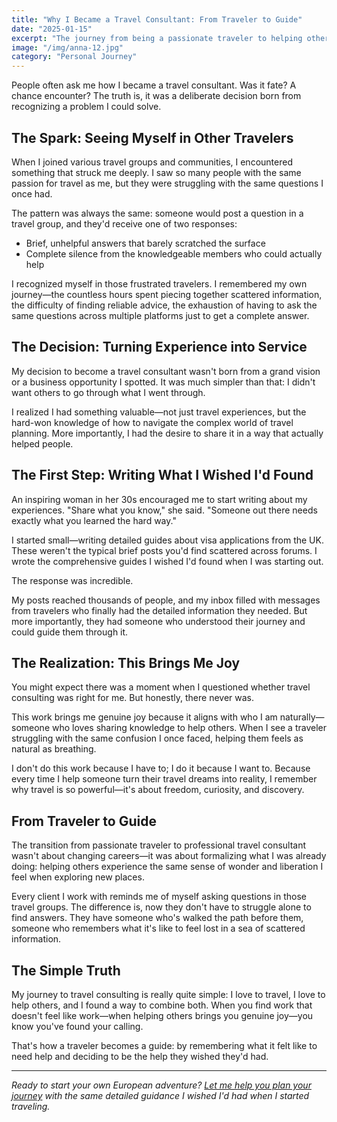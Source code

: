```yaml
---
title: "Why I Became a Travel Consultant: From Traveler to Guide"
date: "2025-01-15"
excerpt: "The journey from being a passionate traveler to helping others discover the world wasn't a coincidence—it was a deliberate choice born from seeing myself in other travelers' struggles."
image: "/img/anna-12.jpg"
category: "Personal Journey"
---
```


People often ask me how I became a travel consultant. Was it fate? A chance encounter? The truth is, it was a deliberate decision born from recognizing a problem I could solve.

## The Spark: Seeing Myself in Other Travelers

When I joined various travel groups and communities, I encountered something that struck me deeply. I saw so many people with the same passion for travel as me, but they were struggling with the same questions I once had.

The pattern was always the same: someone would post a question in a travel group, and they'd receive one of two responses:
- Brief, unhelpful answers that barely scratched the surface
- Complete silence from the knowledgeable members who could actually help

I recognized myself in those frustrated travelers. I remembered my own journey—the countless hours spent piecing together scattered information, the difficulty of finding reliable advice, the exhaustion of having to ask the same questions across multiple platforms just to get a complete answer.

## The Decision: Turning Experience into Service

My decision to become a travel consultant wasn't born from a grand vision or a business opportunity I spotted. It was much simpler than that: I didn't want others to go through what I went through.

I realized I had something valuable—not just travel experiences, but the hard-won knowledge of how to navigate the complex world of travel planning. More importantly, I had the desire to share it in a way that actually helped people.

## The First Step: Writing What I Wished I'd Found

An inspiring woman in her 30s encouraged me to start writing about my experiences. "Share what you know," she said. "Someone out there needs exactly what you learned the hard way."

I started small—writing detailed guides about visa applications from the UK. These weren't the typical brief posts you'd find scattered across forums. I wrote the comprehensive guides I wished I'd found when I was starting out.

The response was incredible.

My posts reached thousands of people, and my inbox filled with messages from travelers who finally had the detailed information they needed. But more importantly, they had someone who understood their journey and could guide them through it.

## The Realization: This Brings Me Joy

You might expect there was a moment when I questioned whether travel consulting was right for me. But honestly, there never was.

This work brings me genuine joy because it aligns with who I am naturally—someone who loves sharing knowledge to help others. When I see a traveler struggling with the same confusion I once faced, helping them feels as natural as breathing.

I don't do this work because I have to; I do it because I want to. Because every time I help someone turn their travel dreams into reality, I remember why travel is so powerful—it's about freedom, curiosity, and discovery.

## From Traveler to Guide

The transition from passionate traveler to professional travel consultant wasn't about changing careers—it was about formalizing what I was already doing: helping others experience the same sense of wonder and liberation I feel when exploring new places.

Every client I work with reminds me of myself asking questions in those travel groups. The difference is, now they don't have to struggle alone to find answers. They have someone who's walked the path before them, someone who remembers what it's like to feel lost in a sea of scattered information.

## The Simple Truth

My journey to travel consulting is really quite simple: I love to travel, I love to help others, and I found a way to combine both. When you find work that doesn't feel like work—when helping others brings you genuine joy—you know you've found your calling.

That's how a traveler becomes a guide: by remembering what it felt like to need help and deciding to be the help they wished they'd had.

---

*Ready to start your own European adventure? [Let me help you plan your journey](/contact) with the same detailed guidance I wished I'd had when I started traveling.*
